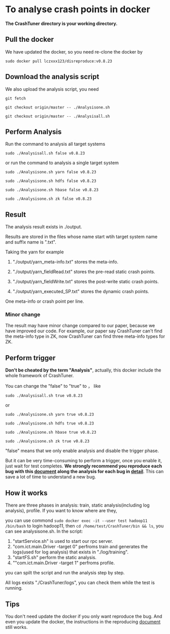 # To analyse crash points in docker
**The CrashTuner directory is your working directory.**

## Pull the docker

We have updated the docker, so you need re-clone the docker by

`sudo docker pull lczxxx123/disreproduce:v0.8.23`

## Download the analysis script

We also upload the analysis script, you need

`git fetch`

`git checkout origin/master -- ./Analysisone.sh`

`git checkout origin/master -- ./Analysisall.sh`


## Perform Analysis

Run the command to analysis all target systems

`sudo ./Analysisall.sh false v0.8.23`

or run the command to analysis a single target system

`sudo ./Analysisone.sh yarn false v0.8.23`

`sudo ./Analysisone.sh hdfs false v0.8.23`

`sudo ./Analysisone.sh hbase false v0.8.23`

`sudo ./Analysisone.sh zk false v0.8.23`


## Result

The analysis result exists in ./output.

Results are stored in the files  whose name start wtih target system name and suffix name is ".txt".

Taking the yarn for example


1. "./output/yarn_meta-info.txt" stores the meta-info.

2. "./output/yarn_fieldRead.txt" stores the pre-read static crash points.

3. "./output/yarn_fieldWrite.txt" stores the post-write static crash points.

4. "./output/yarn_executed_SP.txt" stores the dynamic crash points.


One meta-info or crash point per line.


### Minor change 

The result may have minor change compared to our paper, because we have improved our code. For example, our paper say CrashTuner can't
find the meta-info type in ZK, now CrashTuner can find three meta-info types for ZK.




## Perform trigger
**Don't be cheated by the term "Analysis"**, actually, this docker include the whole framework of CrashTuner. 

You can change the "false" to "true" to ， like

`sudo ./Analysisall.sh true v0.8.23`

or

`sudo ./Analysisone.sh yarn true v0.8.23`

`sudo ./Analysisone.sh hdfs true v0.8.23`

`sudo ./Analysisone.sh hbase true v0.8.23`

`sudo ./Analysisone.sh zk true v0.8.23`


"false" means that we only enable analysis and disable the trigger phase.

But it can be very  time-consuming to perform a trigger, once you enable it, just wait for test completes. **We strongly recommend you reproduce each bug with this 
[document](https://github.com/lujiefsi/CrashTuner/tree/master/HowToReproduce.md) along the analysis for each bug in 
[detail](https://github.com/lujiefsi/CrashTuner/tree/master/detail)**. This can save a lot of time to understand a new bug.

## How it works

There are three phases in analysis: train, static analysis(including log analysis), profile. If you want to know where are they,

you can use commond `sudo docker exec -it --user test hadoop11 /bin/bash` to login hadoop11, 
then `cd /home/test/CrashTuner/bin && ls`, you can see  analysisone.sh. In the script:


1. "startService.sh" is used to start our rpc server.
2. "com.ict.main.Driver -target 0"  perfroms train and generates the logs(used for log analysis) that exists in "./log/training".
3. "startFS.sh" perform the static analysis.
4. ""com.ict.main.Driver -target 1"  perfroms profile.

you can spilt the script and run the analysis step by step.

All logs exists "./CrashTuner/logs", you can check them while the test is running.


## Tips

You don't need update the docker if you only want reproduce the bug. And even you update the docker, the  instructions in
the reproducing [document](https://github.com/lujiefsi/CrashTuner/tree/master/HowToReproduce.md) still works.
